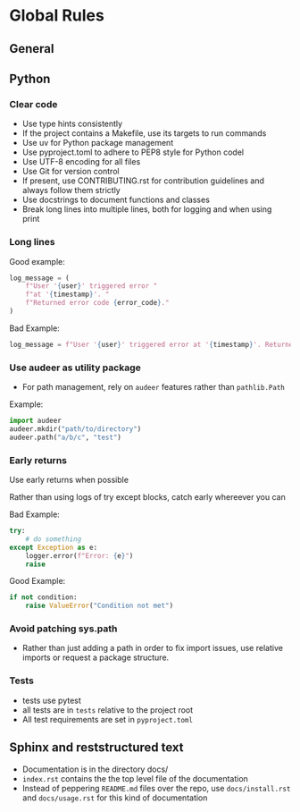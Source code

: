 # Global Rules

## General

## Python

### Clear code

- Use type hints consistently
- If the project contains a Makefile, use its targets to run commands
- Use uv for Python package management
- Use pyproject.toml to adhere to PEP8 style for Python codel
- Use UTF-8 encoding for all files
- Use Git for version control
- If present, use CONTRIBUTING.rst for contribution guidelines and always follow them strictly
- Use docstrings to document functions and classes
- Break long lines into multiple lines, both for logging and when using print

### Long lines

Good example:

```python
log_message = (
    f"User '{user}' triggered error "
    f"at '{timestamp}'. "
    f"Returned error code {error_code}."
)
```

Bad Example:

```python
log_message = f"User '{user}' triggered error at '{timestamp}'. Returned error code {error_code}. All this stuff causes a PEP8 error."
```

### Use audeer as utility package

- For path management, rely on `audeer` features  rather than `pathlib.Path`

Example:

```python
import audeer
audeer.mkdir("path/to/directory")
audeer.path("a/b/c", "test")
```

### Early returns

Use early returns when possible

Rather than using logs of try except blocks, catch early whereever you can

Bad Example:

```python
try:
    # do something
except Exception as e:
    logger.error(f"Error: {e}")
    raise
```

Good Example:

```python
if not condition:
    raise ValueError("Condition not met")
```


### Avoid patching sys.path

- Rather than just adding a path in order to fix import issues,
use relative imports or request a package structure.


### Tests

- tests use pytest
- all tests are in `tests` relative to the project root
- All test requirements are set in `pyproject.toml`

## Sphinx and reststructured text

- Documentation is in the directory docs/
- `index.rst` contains the the top level file of the documentation
- Instead of peppering `README.md` files over the repo, use `docs/install.rst` and `docs/usage.rst` for this kind of documentation
